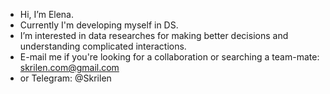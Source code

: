 -  Hi, I’m Elena.
-  Currently I'm developing myself in DS.
-  I’m interested in data researches for making better decisions and understanding complicated interactions.
-  E-mail me if you're looking for a collaboration or searching a team-mate: skrilen.com@gmail.com 
-  or Telegram: @Skrilen

<!---
Elen-Skri/Elen-Skri is a ✨ special ✨ repository because its `README.md` (this file) appears on your GitHub profile.
You can click the Preview link to take a look at your changes.
--->
